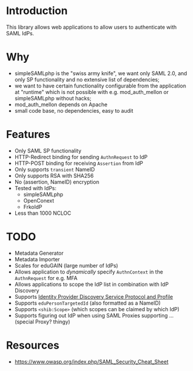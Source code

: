 # Introduction

This library allows web applications to allow users to authenticate with SAML 
IdPs.

# Why

- simpleSAMLphp is the "swiss army knife", we want only SAML 2.0, and only SP 
  functionality and no extensive list of dependencies;
- we want to have certain functionality configurable from the application at 
  "runtime" which is not possible with e.g. mod_auth_mellon or simpleSAMLphp 
  without hacks;
- mod_auth_mellon depends on Apache
- small code base, no dependencies, easy to audit

# Features

- Only SAML SP functionality
- HTTP-Redirect binding for sending `AuthnRequest` to IdP
- HTTP-POST binding for receiving `Assertion` from IdP
- Only supports `transient` NameID
- Only supports RSA with SHA256
- No (assertion, NameID) encryption
- Tested with IdPs:
  - simpleSAMLphp
  - OpenConext
  - FrkoIdP
- Less than 1000 NCLOC

# TODO 

- Metadata Generator
- Metadata Importer
- Scales for eduGAIN (large number of IdPs)
- Allows application to _dynamically_ specify `AuthnContext` in the 
  `AuthnRequest` for e.g. MFA
- Allows applications to scope the IdP list in combination with IdP Discovery
- Supports [Identity Provider Discovery Service Protocol and Profile](https://docs.oasis-open.org/security/saml/Post2.0/sstc-saml-idp-discovery.pdf)
- Supports `eduPersonTargetedId` (also formatted as a NameID)
- Supports `<shib:Scope>` (which scopes can be claimed by which IdP)
- Supports figuring out IdP when using SAML Proxies supporting ... (special Proxy? thingy)

# Resources

* https://www.owasp.org/index.php/SAML_Security_Cheat_Sheet
